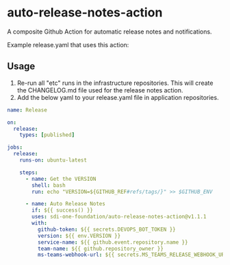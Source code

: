 # auto-release-notes-action
A composite Github Action for automatic release notes and notifications.

Example release.yaml that uses this action:

## Usage

1. Re-run all "etc" runs in the infrastructure repositories.  This will create the CHANGELOG.md file used for the release notes action.
2. Add the below yaml to your release.yaml file in application repositories.

```yaml
name: Release

on:
  release:
    types: [published]

jobs:
  release:
    runs-on: ubuntu-latest

    steps:
      - name: Get the VERSION
        shell: bash
        run: echo "VERSION=${GITHUB_REF#refs/tags/}" >> $GITHUB_ENV

      - name: Auto Release Notes
        if: ${{ success() }}
        uses: sdi-one-foundation/auto-release-notes-action@v1.1.1
        with:
          github-token: ${{ secrets.DEVOPS_BOT_TOKEN }}
          version: ${{ env.VERSION }}
          service-name: ${{ github.event.repository.name }}
          team-name: ${{ github.repository_owner }}
          ms-teams-webhook-url: ${{ secrets.MS_TEAMS_RELEASE_WEBHOOK_URL }}
```
